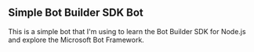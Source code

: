 Simple Bot Builder SDK Bot
--

This is a simple bot that I'm using to learn the Bot Builder SDK for Node.js and explore the Microsoft Bot Framework.